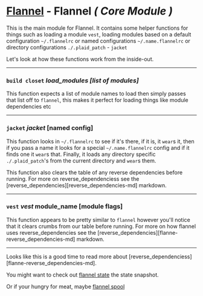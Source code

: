 # [Flannel][readme-md] - Flannel *( Core Module )*

This is the main module for Flannel. It contains some helper functions for things such as loading a module `vest`, loading modules based on a default configuration `~/.flannelrc` or named configurations `~/.name.flannelrc` or directory configurations `./.plaid_patch` - `jacket`

Let's look at how these functions work from the inside-out.

---

### `build closet` *load_modules [list of modules]*

This function expects a list of module names to load then simply passes that list off to `flannel`, this makes it perfect for loading things like module dependencies etc

---

### `jacket` *jacket* [named config]

This function looks in `~/.flannelrc` to see if it's there, if it is, it `wear`s it, then if you pass a name it looks for a special `~/.name.flannelrc` config and if it finds one it `wear`s that. Finally, it loads any directory specific `./.plaid_patch`'s from the current directory and `wear`s them.

This function also clears the table of any reverse dependencies before running. For more on reverse_dependenciess see the [reverse_dependencies][reverse_dependencies-md] markdown.

---

### `vest` *vest* module_name [module flags]
  
This function appears to be pretty similar to `flannel` however you'll notice that it clears crumbs from our table before running. For more on how flannel uses reverse_dependencies see the [reverse_dependencies][flanne-reverse_dependencies-md] markdown.

---

Looks like this is a good time to read more about [reverse_dependenciess][flanne-reverse_dependencies-md].

You might want to check out [flannel state][flannel-state-md] the state snapshot.

Or if your hungry for meat, maybe [flannel spool][flannel-spool-md]

[flannel-spool-md]: FLANNEL_SPOOL.md "Flannel Spool Markdown"
[flannel-state-md]: FLANNEL_STATE.md "Flannel State Markdown"
[flannel-reverse_dependencies-md]: FLANNEL_REVERSE_DEPENDENCIES.md "Revdeps Markdown Page"
[readme-md]: ../README.md "Flannel Readme"
